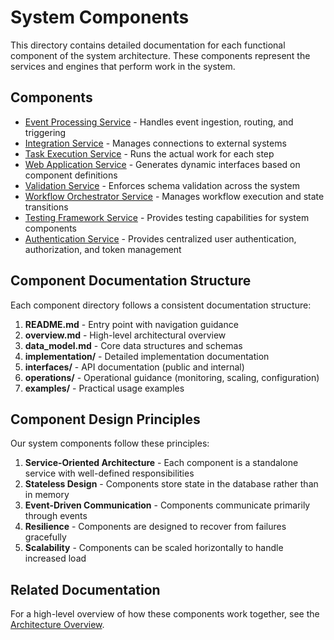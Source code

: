 # System Components

This directory contains detailed documentation for each functional component of the system architecture. These components represent the services and engines that perform work in the system.

## Components

* [Event Processing Service](./event_processing_service/) - Handles event ingestion, routing, and triggering
* [Integration Service](./integration_service/) - Manages connections to external systems
* [Task Execution Service](./task_execution_service/) - Runs the actual work for each step
* [Web Application Service](./web_application_service/) - Generates dynamic interfaces based on component definitions
* [Validation Service](./validation_service/) - Enforces schema validation across the system
* [Workflow Orchestrator Service](./workflow_orchestrator_service/) - Manages workflow execution and state transitions
* [Testing Framework Service](./testing_framework_service/) - Provides testing capabilities for system components
* [Authentication Service](./auth_service/) - Provides centralized user authentication, authorization, and token management

## Component Documentation Structure

Each component directory follows a consistent documentation structure:


1. **README.md** - Entry point with navigation guidance
2. **overview.md** - High-level architectural overview
3. **data_model.md** - Core data structures and schemas
4. **implementation/** - Detailed implementation documentation
5. **interfaces/** - API documentation (public and internal)
6. **operations/** - Operational guidance (monitoring, scaling, configuration)
7. **examples/** - Practical usage examples

## Component Design Principles

Our system components follow these principles:


1. **Service-Oriented Architecture** - Each component is a standalone service with well-defined responsibilities
2. **Stateless Design** - Components store state in the database rather than in memory
3. **Event-Driven Communication** - Components communicate primarily through events
4. **Resilience** - Components are designed to recover from failures gracefully
5. **Scalability** - Components can be scaled horizontally to handle increased load

## Related Documentation

For a high-level overview of how these components work together, see the [Architecture Overview](../overview.md).